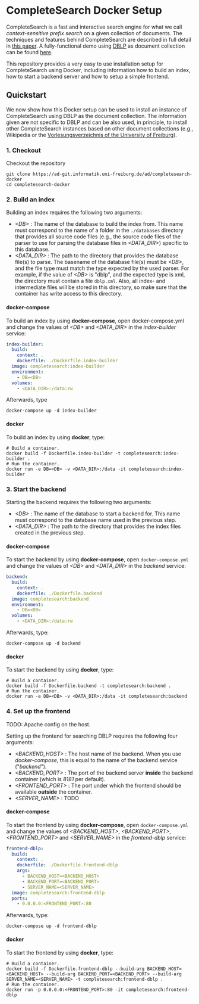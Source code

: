 # CompleteSearch Docker Setup

CompleteSearch is a fast and interactive search engine for what we call *context-sensitive prefix search* on a given collection of documents.
The techniques and features behind CompleteSearch are described in full detail in [this paper](https://pdfs.semanticscholar.org/ba12/7643fadeed05eed91b0714a5f85444e8df71.pdf).
A fully-functional demo using [DBLP](https://dblp.uni-trier.de/) as document collection can be found [here](http://dblp.informatik.uni-freiburg.de).

This repository provides a very easy to use installation setup for CompleteSearch using Docker, including information how to build an index, how to start a backend server and how to setup a simple frontend.

## Quickstart

We now show how this Docker setup can be used to install an instance of CompleteSearch using DBLP as the document collection.
The information given are not specific to DBLP and can be also used, in principle, to install other CompleteSearch instances based on other document collections (e.g., Wikipedia or the [Vorlesungsverzeichnis of the University of Freiburg](http://vvz.tf.uni-freiburg.de/)).  

### 1. Checkout
Checkout the repository

    git clone https://ad-git.informatik.uni-freiburg.de/ad/completesearch-docker
    cd completesearch-docker                                                      

### 2. Build an index

Building an index requires the following two arguments:
* *<DB\>* :
The name of the database to build the index from.
This name must correspond to the name of a folder in the `./databases` directory that provides all source code files (e.g., the source code files of the parser to use for parsing the database files in *<DATA_DIR>*) specific to this database.
* *<DATA_DIR\>* :
The path to the directory that provides the database file(s) to parse.
The basename of the database file(s) must be *<DB\>*, and the file type must match the type expected by the used parser.
For example, if the value of *<DB\>* is "dblp", and the expected type is xml, the directory must contain a file `dblp.xml`.
Also, all index- and intermediate files will be stored in this directory, so make sure that the container has write access to this directory.

#### docker-compose

To build an index by using **docker-compose**, open docker-compose.yml and change the values of *<DB\>* and *<DATA_DIR\>* in the *index-builder* service:
```yml
index-builder:
  build:
    context: .
    dockerfile: ./Dockerfile.index-builder
  image: completesearch:index-builder
  environment:
    - DB=<DB>
  volumes:
    - <DATA_DIR>:/data:rw
```
Afterwards, type

    docker-compose up -d index-builder

#### docker

To build an index by using **docker**, type:

    # Build a container.
    docker build -f Dockerfile.index-builder -t completesearch:index-builder .
    # Run the container.
    docker run -e DB=<DB> -v <DATA_DIR>:/data -it completesearch:index-builder

### 3. Start the backend

Starting the backend requires the following two arguments:
* *<DB\>* :
The name of the database to start a backend for.
This name must correspond to the database name used in the previous step.
* *<DATA_DIR\>* :
The path to the directory that provides the index files created in the previous step.

#### docker-compose
To start the backend by using **docker-compose**, open `docker-compose.yml` and change the values of *<DB\>* and *<DATA_DIR\>* in the *backend* service:

```yml
backend:
  build:
    context: .
    dockerfile: ./Dockerfile.backend
  image: completesearch:backend
  environment:
    - DB=<DB>
  volumes:
    - <DATA_DIR>:/data:rw
```
Afterwards, type:

    docker-compose up -d backend

#### docker
To start the backend by using **docker**, type:

    # Build a container.
    docker build -f Dockerfile.backend -t completesearch:backend .
    # Run the container.
    docker run -e DB=<DB> -v <DATA_DIR>:/data -it completesearch:backend

### 4. Set up the frontend

TODO: Apache config on the host.

Setting up the frontend for searching DBLP requires the following four arguments:
* *<BACKEND_HOST\>* :
The host name of the backend. When you use *docker-compose*, this is equal to the name of the backend service ("*backend*").
* *<BACKEND_PORT\>* :
The port of the backend server **inside** the backend container (which is *8181* per default).
* *<FRONTEND_PORT\>* :
The port under which the frontend should be available **outside** the container.
* *<SERVER_NAME\>* :
TODO

#### docker-compose
To start the frontend by using **docker-compose**, open `docker-compose.yml` and change the values of *<BACKEND_HOST\>*, *<BACKEND_PORT\>*, *<FRONTEND_PORT\>* and *<SERVER_NAME\>* in the *frontend-dblp* service:

```yml
frontend-dblp:
  build:
    context: .
    dockerfile: ./Dockerfile.frontend-dblp
    args:
      - BACKEND_HOST=<BACKEND_HOST>
      - BACKEND_PORT=<BACKEND_PORT>
      - SERVER_NAME=<SERVER_NAME>
  image: completesearch:frontend-dblp
  ports:
    - 0.0.0.0:<FRONTEND_PORT>:80
```
Afterwards, type:

    docker-compose up -d frontend-dblp

#### docker
To start the frontend by using **docker**, type:

    # Build a container.
    docker build -f Dockerfile.frontend-dblp --build-arg BACKEND_HOST=<BACKEND_HOST> --build-arg BACKEND_PORT=<BACKEND_PORT> --build-arg SERVER_NAME=<SERVER_NAME> -t completesearch:frontend-dblp .
    # Run the container.
    docker run -p 0.0.0.0:<FRONTEND_PORT>:80 -it completesearch:frontend-dblp
